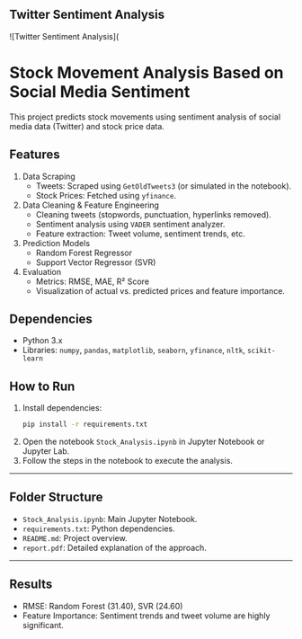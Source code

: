 ## Twitter Sentiment Analysis 
![Twitter Sentiment Analysis](


# Stock Movement Analysis Based on Social Media Sentiment

This project predicts stock movements using sentiment analysis of social media data (Twitter) and stock price data. 

## Features
1. Data Scraping
   - Tweets: Scraped using `GetOldTweets3` (or simulated in the notebook).
   - Stock Prices: Fetched using `yfinance`.
2. Data Cleaning & Feature Engineering
   - Cleaning tweets (stopwords, punctuation, hyperlinks removed).
   - Sentiment analysis using `VADER` sentiment analyzer.
   - Feature extraction: Tweet volume, sentiment trends, etc.
3. Prediction Models
   - Random Forest Regressor
   - Support Vector Regressor (SVR)
4. Evaluation
   - Metrics: RMSE, MAE, R² Score
   - Visualization of actual vs. predicted prices and feature importance.

## Dependencies
- Python 3.x
- Libraries: `numpy`, `pandas`, `matplotlib`, `seaborn`, `yfinance`, `nltk`, `scikit-learn`

## How to Run
1. Install dependencies:
   ```bash
   pip install -r requirements.txt
   ```
2. Open the notebook `Stock_Analysis.ipynb` in Jupyter Notebook or Jupyter Lab.
3. Follow the steps in the notebook to execute the analysis.

---

## Folder Structure
- `Stock_Analysis.ipynb`: Main Jupyter Notebook.
- `requirements.txt`: Python dependencies.
- `README.md`: Project overview.
- `report.pdf`: Detailed explanation of the approach.

---

## Results
- RMSE: Random Forest (31.40), SVR (24.60)
- Feature Importance: Sentiment trends and tweet volume are highly significant.
